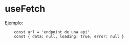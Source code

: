 # useFetch

Ejemplo:
```
    const url = 'endpoint de una api'
    const { data: null, loading: true, error: null } 

```